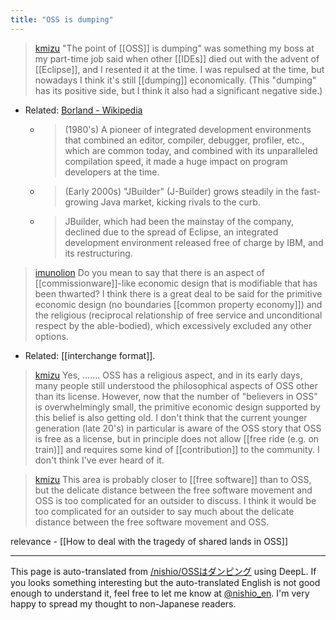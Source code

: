 ```yaml
---
title: "OSS is dumping"
---
```


> [kmizu](https://twitter.com/kmizu/status/1781460060562157831) "The point of [[OSS]] is dumping" was something my boss at my part-time job said when other [[IDEs]] died out with the advent of [[Eclipse]], and I resented it at the time. I was repulsed at the time, but nowadays I think it's still [[dumping]] economically. (This "dumping" has its positive side, but I think it also had a significant negative side.)
- Related: [Borland - Wikipedia](https://ja.wikipedia.org/wiki/%E3%83%9C%E3%83%BC%E3%83%A9%E3%83%B3%E3%83%89)
    - > (1980's) A pioneer of integrated development environments that combined an editor, compiler, debugger, profiler, etc., which are common today, and combined with its unparalleled compilation speed, it made a huge impact on program developers at the time.
    - > (Early 2000s) "JBuilder" (J-Builder) grows steadily in the fast-growing Java market, kicking rivals to the curb.
    - > JBuilder, which had been the mainstay of the company, declined due to the spread of Eclipse, an integrated development environment released free of charge by IBM, and its restructuring.

> [imunolion](https://twitter.com/imunolion/status/1781465395217793420) Do you mean to say that there is an aspect of [[commissionware]]-like economic design that is modifiable that has been thwarted?
>  I think there is a great deal to be said for the primitive economic design (no boundaries [[common property economy]]) and the religious (reciprocal relationship of free service and unconditional respect by the able-bodied), which excessively excluded any other options.
- Related: [[interchange format]].

> [kmizu](https://twitter.com/kmizu/status/1781594211189686688) Yes, ....... OSS has a religious aspect, and in its early days, many people still understood the philosophical aspects of OSS other than its license. However, now that the number of "believers in OSS" is overwhelmingly small, the primitive economic design supported by this belief is also getting old.
>  I don't think that the current younger generation (late 20's) in particular is aware of the OSS story that OSS is free as a license, but in principle does not allow [[free ride (e.g. on train)]] and requires some kind of [[contribution]] to the community. I don't think I've ever heard of it.

> [kmizu](https://twitter.com/kmizu/status/1781594483911806988) This area is probably closer to [[free software]] than to OSS, but the delicate distance between the free software movement and OSS is too complicated for an outsider to discuss. I think it would be too complicated for an outsider to say much about the delicate distance between the free software movement and OSS.

relevance
    - [[How to deal with the tragedy of shared lands in OSS]]

---
This page is auto-translated from [/nishio/OSSはダンピング](https://scrapbox.io/nishio/OSSはダンピング) using DeepL. If you looks something interesting but the auto-translated English is not good enough to understand it, feel free to let me know at [@nishio_en](https://twitter.com/nishio_en). I'm very happy to spread my thought to non-Japanese readers.
